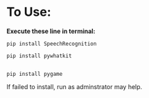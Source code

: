 # To Use:
**Execute these line in terminal:**

```
pip install SpeechRecognition

```

```
pip install pywhatkit

```

```

pip install pygame

```
If failed to install, run as adminstrator may help.

